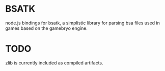 # BSATK

node.js bindings for bsatk, a simplistic library for parsing bsa files used in games based on the gamebryo engine.

# TODO

zlib is currently included as compiled artifacts.
